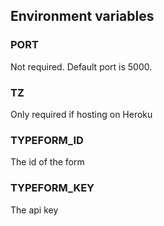 ## Environment variables

### PORT
Not required. Default port is 5000.

### TZ
Only required if hosting on Heroku

### TYPEFORM_ID
The id of the form

### TYPEFORM_KEY
The api key

